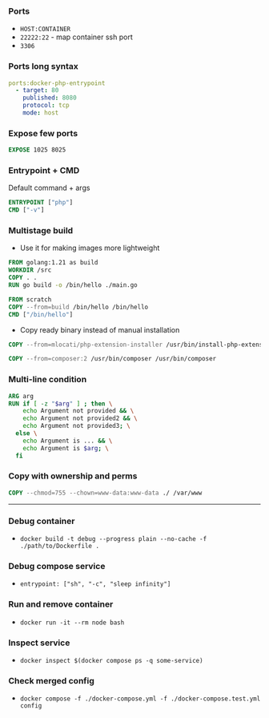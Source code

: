 ### Ports
- `HOST:CONTAINER`
- `22222:22` - map container ssh port
- `3306`

### Ports long syntax
```yml
ports:docker-php-entrypoint
  - target: 80
    published: 8080
    protocol: tcp
    mode: host
```

### Expose few ports
```Dockerfile
EXPOSE 1025 8025
```

### Entrypoint + CMD
Default command + args
```Dockerfile
ENTRYPOINT ["php"]
CMD ["-v"]
```

### Multistage build
- Use it for making images more lightweight
```Dockerfile
FROM golang:1.21 as build
WORKDIR /src
COPY . .
RUN go build -o /bin/hello ./main.go

FROM scratch
COPY --from=build /bin/hello /bin/hello
CMD ["/bin/hello"]
```

- Copy ready binary instead of manual installation
```dockerfile
COPY --from=mlocati/php-extension-installer /usr/bin/install-php-extensions /usr/local/bin/

COPY --from=composer:2 /usr/bin/composer /usr/bin/composer
```

### Multi-line condition
```Dockerfile
ARG arg
RUN if [ -z "$arg" ] ; then \
    echo Argument not provided && \
    echo Argument not provided2 && \
    echo Argument not provided3; \
  else \
    echo Argument is ... && \
    echo Argument is $arg; \
  fi
```

### Copy with ownership and perms

```dockerfile
COPY --chmod=755 --chown=www-data:www-data ./ /var/www
```

---

### Debug container
- `docker build -t debug --progress plain --no-cache -f ./path/to/Dockerfile .`

### Debug compose service
- `entrypoint: ["sh", "-c", "sleep infinity"]`

### Run and remove container
- `docker run -it --rm node bash`

### Inspect service
- `docker inspect $(docker compose ps -q some-service)`

### Check merged config
- `docker compose -f ./docker-compose.yml -f ./docker-compose.test.yml config`

